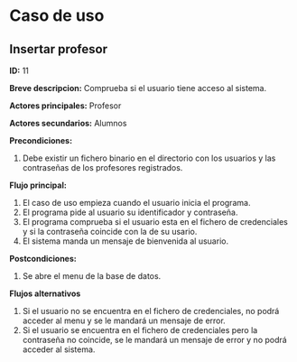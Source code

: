 # Caso de uso

## Insertar profesor

**ID:** 11

**Breve descripcion:** Comprueba si el usuario tiene acceso al sistema.

**Actores principales:** Profesor

**Actores secundarios:** Alumnos

**Precondiciones:**
1. Debe existir un fichero binario en el directorio con los usuarios y las contraseñas de los profesores registrados.

**Flujo principal:**
1. El caso de uso empieza cuando el usuario inicia el programa.
2. El programa pide al usuario su identificador y contraseña.
3. El programa comprueba si el usuario esta en el fichero de credenciales y si la contraseña coincide con la de su usario.
4. El sistema manda un mensaje de bienvenida al usuario.

**Postcondiciones:**
1. Se abre el menu de la base de datos.

**Flujos alternativos**
1. Si el usuario no se encuentra en el fichero de credenciales, no podrá acceder al menu y se le mandará un mensaje de error.
2. Si el usuario se encuentra en el fichero de credenciales pero la contraseña no coincide, se le mandará un mensaje de error y no podrá acceder al sistema.
